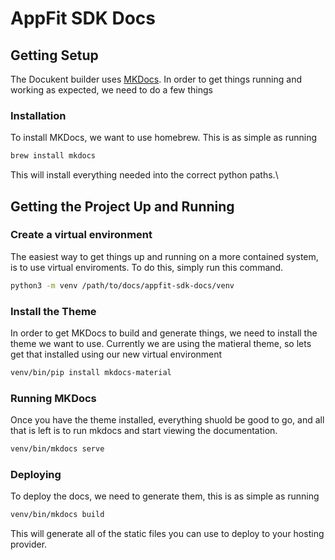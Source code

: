 # AppFit SDK Docs

## Getting Setup

The Docukent builder uses [MKDocs](https://www.mkdocs.org). In order to get things running and working as expected, we need to do a few things

### Installation

To install MKDocs, we want to use homebrew. This is as simple as running

```sh
brew install mkdocs
```

This will install everything needed into the correct python paths.\

## Getting the Project Up and Running

### Create a virtual environment

The easiest way to get things up and running on a more contained system, is to use virtual enviroments. To do this, simply run this command.

```sh
python3 -m venv /path/to/docs/appfit-sdk-docs/venv
```

### Install the Theme

In order to get MKDocs to build and generate things, we need to install the theme we want to use. Currently we are using the matieral theme, so lets get that installed using our new virtual environment

```sh
venv/bin/pip install mkdocs-material
```

### Running MKDocs

Once you have the theme installed, everything shuold be good to go, and all that is left is to run mkdocs and start viewing the documentation.

```sh
venv/bin/mkdocs serve
```

### Deploying

To deploy the docs, we need to generate them, this is as simple as running

```sh
venv/bin/mkdocs build
```

This will generate all of the static files you can use to deploy to your hosting provider.
